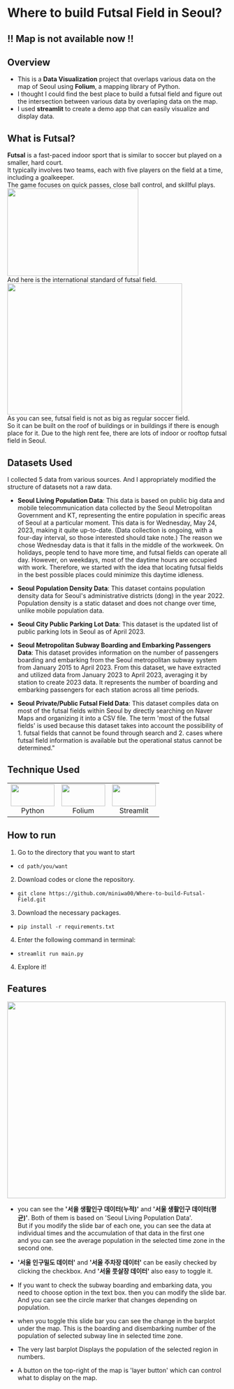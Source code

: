 # Where to build Futsal Field in Seoul?
## !! Map is not available now !!
## Overview
- This is a **Data Visualization** project that overlaps various data on the map of Seoul using **Folium**, a mapping library of Python.  
- I thought I could find the best place to build a futsal field and figure out the intersection between various data by overlaping data on the map.
- I used **streamlit** to create a demo app that can easily visualize and display data.

  
## What is Futsal?
**Futsal** is a fast-paced indoor sport that is similar to soccer but played on a smaller, hard court.   
It typically involves two teams, each with five players on the field at a time, including a goalkeeper.   
The game focuses on quick passes, close ball control, and skillful plays.     
<img src="https://github.com/miniwa00/Where-to-build-Futsal-Field/assets/47784464/0a95b61b-89c5-4a67-a063-18fa1b234989" width=300, height=200/>  
And here is the international standard of futsal field.  
<img src="https://github.com/miniwa00/Where-to-build-Futsal-Field/assets/47784464/097458c4-2eff-4bf5-9232-68ccb03d9b1d" width=400, height=300/>  
As you can see, futsal field is not as big as regular soccer field.   
So it can be built on the roof of buildings or in buildings if there is enough place for it.
Due to the high rent fee, there are lots of indoor or rooftop futsal field in Seoul.  
## Datasets Used
I collected 5 data from various sources. And I appropriately modified the structure of datasets not a raw data. 

- **Seoul Living Population Data**: This data is based on public big data and mobile telecommunication data collected by the Seoul Metropolitan Government and KT, representing the entire population in specific areas of Seoul at a particular moment. This data is for Wednesday, May 24, 2023, making it quite up-to-date. (Data collection is ongoing, with a four-day interval, so those interested should take note.)
The reason we chose Wednesday data is that it falls in the middle of the workweek. On holidays, people tend to have more time, and futsal fields can operate all day. However, on weekdays, most of the daytime hours are occupied with work. Therefore, we started with the idea that locating futsal fields in the best possible places could minimize this daytime idleness.

- **Seoul Population Density Data**: This dataset contains population density data for Seoul's administrative districts (dong) in the year 2022. Population density is a static dataset and does not change over time, unlike mobile population data.

- **Seoul City Public Parking Lot Data**: This dataset is the updated list of public parking lots in Seoul as of April 2023.

- **Seoul Metropolitan Subway Boarding and Embarking Passengers Data**: This dataset provides information on the number of passengers boarding and embarking from the Seoul metropolitan subway system from January 2015 to April 2023. From this dataset, we have extracted and utilized data from January 2023 to April 2023, averaging it by station to create 2023 data. It represents the number of boarding and embarking passengers for each station across all time periods.

- **Seoul Private/Public Futsal Field Data**: This dataset compiles data on most of the futsal fields within Seoul by directly searching on Naver Maps and organizing it into a CSV file. The term 'most of the futsal fields' is used because this dataset takes into account the possibility of 1. futsal fields that cannot be found through search and 2. cases where futsal field information is available but the operational status cannot be determined."

## Technique Used
<table>
<tbody>
    <tr>
        <td>
            <div align="center"><img src="https://github.com/miniwa00/Urban-Sport-Field-Keyword-Analysis/assets/47784464/f8ac5984-af72-4233-9045-08df71a7cbf4" width="100" height="50"/> 
            <br>Python</br></div>
        </td>
        <td>
            <div align="center"><img src="https://github.com/miniwa00/Where-to-build-Futsal-Field/assets/47784464/44ed302d-42a0-409e-b600-75fdf17f5f23" width="100" height="50"/> 
        <br>Folium</br></div>
        </td>
        <td>
            <div align="center"><img src="https://github.com/miniwa00/Where-to-build-Futsal-Field/assets/47784464/416bb3a3-53e2-42b6-a022-563845fca3dc" width="100" height="50"/> 
            <br>Streamlit</br></div>
        </td>
</tbody>
</table>

## How to run
1. Go to the directory that you want to start
  - `cd path/you/want`

2. Download codes or clone the repository.
  - `git clone https://github.com/miniwa00/Where-to-build-Futsal-Field.git`

3. Download the necessary packages.
  - `pip install -r requirements.txt`

4. Enter the following command in terminal:
  - `streamlit run main.py`

4. Explore it!

## Features
<img src="https://github.com/miniwa00/Where-to-build-Futsal-Field/assets/47784464/6d675c77-d2d0-404b-a2e6-6b1820412d7d" width=500, height=450/>      

- you can see the **'서을 생활인구 데이터(누적)'** and **'서울 생활인구 데이터(평균)'**. Both of them is based on 'Seoul Living Population Data'.  
But if you modify the slide bar of each one, you can see the data at individual times and the accumulation of that data in the first one  
and you can see the average population in the selected time zone in the second one.

- **'서울 인구밀도 데이터'** and **'서울 주차장 데이터'** can be easily checked by clicking the checkbox.
  And **'서울 풋살장 데이터'** also easy to toggle it.

- If you want to check the subway boarding and embarking data, you need to choose option in the text box.
  then you can modify the slide bar.
  And you can see the circle marker that changes depending on population.

- when you toggle this slide bar you can see the change in the barplot under the map.
  This is the boarding and disembarking number of the population of selected subway line in selected time zone.

- The very last barplot Displays the population of the selected region in numbers.

- A button on the top-right of the map is 'layer button' which can control what to display on the map.